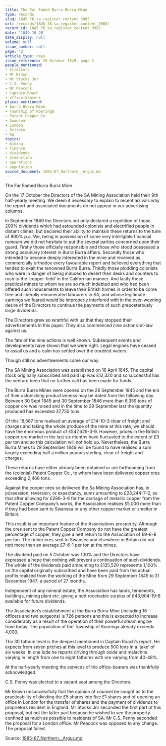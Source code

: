```yaml
---
title: The Far Famed Burra Burra Mine
type: records
slug: 1845_76_sa_register_content_3985
url: /records/1845_76_sa_register_content_3985/
record_id: 1845_76_sa_register_content_3985
date: '1849-10-20'
date_display: null
volume: null
issue_number: null
page: '2'
article_type: news
issue_reference: 20 October 1849, page 2
people_mentioned:
- Directors
- Mr Brown
- Mr Stocks Jnr
- C.S. Penny
- Mr Peacock
- Captain Roach
- office-bearers
places_mentioned:
- Burra Burra Mine
- Township of Kooringa
- Patent Copper Co.
- Swansea
- London
- Britain
- SA
topics:
- mining
- finance
- dividends
- production
- operations
- population
source_document: 1985-87_Northern__Argus.md
---
```


The Far Famed Burra Burra Mine

On the 17 October the Directors of the SA Mining Association held their 9th half-yearly meeting.  We deem it necessary to explain to recent arrivals why the report and associated documents do not appear in our advertising columns.

In September 1849 the Directors not only declared a repetition of those 200% dividends which had astounded colonists and electrified people in distant climes, but declared their ability to maintain these returns to the tune of 800% p.a.  We, being in possession of some very intelligible financial rumours we did not hesitate to put the several parties concerned upon their guard.  Firstly those officially responsible and those who stood possessed a strong pecuniary interest in Burra Burra affairs.  Secondly those who intended to become deeply interested in the mine and received as commercially orthodox every favourable report and believed everything that tended to exalt the renowned Burra Burra.  Thirdly those plodding colonists who were in danger of being induced to desert their desks and counters to rush to the ‘copper-field’ in the Californian manner.  And lastly those practical miners to whom we are so much indebted and who had been offered such inducements to leave their British homes in order to be come free and liberally remunerated labourers in SA, and whose legitimate earnings we feared would be improperly interfered with in the over-weening desire of the Directors to continue the payments of such preposterously large dividends.

The Directors grew so wrathful with us that they stopped their advertisements in this paper.  They also commenced nine actions-at-law against us.

The fate of the nine actions is well known.  Subsequent events and developments have shown that we were right.  Legal engines have ceased to assail us and a calm has settled over the troubled waters.

Though still no advertisements come our way.

The SA Mining Association was established on 16 April 1845.  The capital stock originally subscribed and paid up was £12,320 and so successful has the venture been that no further call has been made for funds.

The Burra Burra Mines were opened on the 29 September 1845 and the era of their astonishing productiveness may be dated from the following day.  Between 30 Sept 1845 and 30 September 1846 more than 6,359 tons of copper ore was raised and in the time to 29 September last the quantity produced has exceeded 37,735 tons.

Of this 18,567 tons realised an average of £14-10-3 clear of freight and charges and taking the whole produce of the mine at this rate, we should have the enormous product of £547,629-3-9.  However, prices in the British copper ore market in the last six months have fluctuated to the extent of £3 per ton and so this calculation will not hold up.  Nevertheless, the Burra Burra Mines to 29 September 1849 will be found to have realised a sum largely exceeding half a million pounds sterling, clear of freight and charges.

These returns have either already been obtained or are forthcoming from the (colonial) Patent Copper Co., to whom have been delivered copper ores exceeding 2,466 tons.

Against the cooper ores so delivered the Sa Mining Association has, in possession, reversion, or expectancy, sums amounting to £23,244-7-2, so that after allowing for £286-3-6 for the carriage of metallic copper from the Patent Copper Company’s works, the Association realises £5,000 more than if they had been sent to Swansea or any other copper market or smelter in Britain.

This result is an important feature of the Associations prosperity.  Although the ores sent to the Patent Copper Company do not have the greatest percentage of copper, they give a nett return to the Association of £9-6-8 per ton.  The richer ores sent to Swansea and elsewhere in Britain did not nett more than an average £7-6-1 per ton at the mines.

The dividend paid on 5 October was 100% and the Directors have expressed a hope that nothing will prevent a continuation of such dividends.  The whole of the dividends paid amounting to £135,520 represents 1,100% on the capital originally subscribed and have been paid from the actual profits realized from the working of the Mine from 29 September 1845 to 31 December 1947; a period of 27 months.

Independent of any mineral estate, the Association has lands, tenements, buildings, mining plant etc. giving a nett receivable surplus of £43,904-19-8 available for future dividends.

The Association’s establishment at the Burra Burra Mine (including 16 officers and two surgeons) is 726 persons and this is expected to increase considerably as a result of the operation of their powerful steam engine from today.  The population of the Township of Kooringa already exceeds 4,000.

The 30 fathom level is the deepest mentioned in Captain Roach’s report.  He expects from seven pitches at this level to produce 500 tons in a ‘take’ of six weeks.  In one lode he reports driving through oxide and malachite varying in length from one to eight fathoms with ore varying from 40-48%.

At the half-yearly meeting the services of the office-bearers was thankfully acknowledged.

C.S. Penny was elected to a vacant seat among the Directors.

Mr Brown unsuccessfully that the opinion of counsel be sought as to the practicability of dividing the £5 shares into five £1 shares and of opening an office in London for the transfer of shares and the payment of dividends to proprietors resident in England.  Mr Stocks Jnr seconded the first part of this proposal, but not the latter part because he wished to see the property confined as much as possible to residents of SA.   Mr C.S. Penny seconded the proposal for a London office.  Mr Peacock was opposed to any change.  The proposal failed.

Source: [1985-87_Northern__Argus.md](/downloads/markdown/1985-87_Northern__Argus.md)
